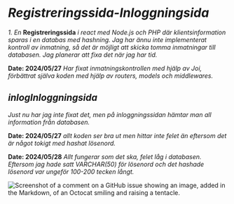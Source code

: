 ﻿# _Registreringssida-Inloggningsida_
_1. En_ __Registreringssida__ _i react med Node.js och PHP där klientsinformation sparas i en databas med hashning._
_Jag har ännu inte implementerat kontroll av inmatning, så det är möjligt att skicka tomma inmatningar till databasen. Jag planerar att fixa det när jag har tid._

__Date: 2024/05/27__ _Har fixat inmatningskontrollen med hjälp av Joi, förbättrat själva koden med hjälp av routers, models och middlewares._

## _inlogInloggningsida_
_Just nu har jag inte fixat det, men på inloggningssidan hämtar man all information från databasen._

__Date: 2024/05/27__ _allt koden ser bra ut men hittar inte felet än eftersom det är något tokigt med hashat lösenord._

__Date: 2024/05/28__ _Allt fungerar som det ska, felet låg i databasen. Eftersom jag hade satt VARCHAR(50) för lösenord och det hashade lösenord var ungeför 100-200 tecken långt._

![Screenshot of a comment on a GitHub issue showing an image, added in the Markdown, of an Octocat smiling and raising a tentacle.](https://myoctocat.com/assets/images/base-octocat.svg)
